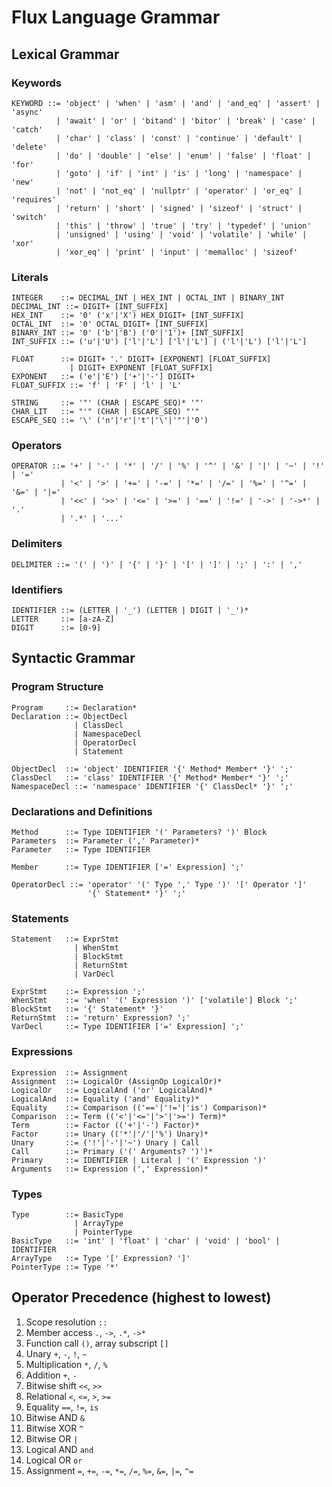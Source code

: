 # Flux Language Grammar

## Lexical Grammar

### Keywords
```ebnf
KEYWORD ::= 'object' | 'when' | 'asm' | 'and' | 'and_eq' | 'assert' | 'async' 
          | 'await' | 'or' | 'bitand' | 'bitor' | 'break' | 'case' | 'catch' 
          | 'char' | 'class' | 'const' | 'continue' | 'default' | 'delete' 
          | 'do' | 'double' | 'else' | 'enum' | 'false' | 'float' | 'for' 
          | 'goto' | 'if' | 'int' | 'is' | 'long' | 'namespace' | 'new' 
          | 'not' | 'not_eq' | 'nullptr' | 'operator' | 'or_eq' | 'requires' 
          | 'return' | 'short' | 'signed' | 'sizeof' | 'struct' | 'switch' 
          | 'this' | 'throw' | 'true' | 'try' | 'typedef' | 'union' 
          | 'unsigned' | 'using' | 'void' | 'volatile' | 'while' | 'xor' 
          | 'xor_eq' | 'print' | 'input' | 'memalloc' | 'sizeof'
```

### Literals
```ebnf
INTEGER    ::= DECIMAL_INT | HEX_INT | OCTAL_INT | BINARY_INT
DECIMAL_INT ::= DIGIT+ [INT_SUFFIX]
HEX_INT    ::= '0' ('x'|'X') HEX_DIGIT+ [INT_SUFFIX]
OCTAL_INT  ::= '0' OCTAL_DIGIT+ [INT_SUFFIX]
BINARY_INT ::= '0' ('b'|'B') ('0'|'1')+ [INT_SUFFIX]
INT_SUFFIX ::= ('u'|'U') ['l'|'L'] ['l'|'L'] | ('l'|'L') ['l'|'L']

FLOAT      ::= DIGIT+ '.' DIGIT+ [EXPONENT] [FLOAT_SUFFIX]
             | DIGIT+ EXPONENT [FLOAT_SUFFIX]
EXPONENT   ::= ('e'|'E') ['+'|'-'] DIGIT+
FLOAT_SUFFIX ::= 'f' | 'F' | 'l' | 'L'

STRING     ::= '"' (CHAR | ESCAPE_SEQ)* '"'
CHAR_LIT   ::= "'" (CHAR | ESCAPE_SEQ) "'"
ESCAPE_SEQ ::= '\' ('n'|'r'|'t'|'\'|'"'|'0')
```

### Operators
```ebnf
OPERATOR ::= '+' | '-' | '*' | '/' | '%' | '^' | '&' | '|' | '~' | '!' | '=' 
           | '<' | '>' | '+=' | '-=' | '*=' | '/=' | '%=' | '^=' | '&=' | '|=' 
           | '<<' | '>>' | '<=' | '>=' | '==' | '!=' | '->' | '->*' | '.' 
           | '.*' | '...'
```

### Delimiters
```ebnf
DELIMITER ::= '(' | ')' | '{' | '}' | '[' | ']' | ';' | ':' | ','
```

### Identifiers
```ebnf
IDENTIFIER ::= (LETTER | '_') (LETTER | DIGIT | '_')*
LETTER     ::= [a-zA-Z]
DIGIT      ::= [0-9]
```

## Syntactic Grammar

### Program Structure
```ebnf
Program     ::= Declaration*
Declaration ::= ObjectDecl
              | ClassDecl
              | NamespaceDecl
              | OperatorDecl
              | Statement

ObjectDecl  ::= 'object' IDENTIFIER '{' Method* Member* '}' ';'
ClassDecl   ::= 'class' IDENTIFIER '{' Method* Member* '}' ';'
NamespaceDecl ::= 'namespace' IDENTIFIER '{' ClassDecl* '}' ';'
```

### Declarations and Definitions
```ebnf
Method      ::= Type IDENTIFIER '(' Parameters? ')' Block
Parameters  ::= Parameter (',' Parameter)*
Parameter   ::= Type IDENTIFIER

Member      ::= Type IDENTIFIER ['=' Expression] ';'

OperatorDecl ::= 'operator' '(' Type ',' Type ')' '[' Operator ']' 
                 '{' Statement* '}' ';'
```

### Statements
```ebnf
Statement   ::= ExprStmt
              | WhenStmt
              | BlockStmt
              | ReturnStmt
              | VarDecl

ExprStmt    ::= Expression ';'
WhenStmt    ::= 'when' '(' Expression ')' ['volatile'] Block ';'
BlockStmt   ::= '{' Statement* '}'
ReturnStmt  ::= 'return' Expression? ';'
VarDecl     ::= Type IDENTIFIER ['=' Expression] ';'
```

### Expressions
```ebnf
Expression  ::= Assignment
Assignment  ::= LogicalOr (AssignOp LogicalOr)*
LogicalOr   ::= LogicalAnd ('or' LogicalAnd)*
LogicalAnd  ::= Equality ('and' Equality)*
Equality    ::= Comparison (('=='|'!='|'is') Comparison)*
Comparison  ::= Term (('<'|'<='|'>'|'>=') Term)*
Term        ::= Factor (('+'|'-') Factor)*
Factor      ::= Unary (('*'|'/'|'%') Unary)*
Unary       ::= ('!'|'-'|'~') Unary | Call
Call        ::= Primary ('(' Arguments? ')')*
Primary     ::= IDENTIFIER | Literal | '(' Expression ')'
Arguments   ::= Expression (',' Expression)*
```

### Types
```ebnf
Type        ::= BasicType
              | ArrayType
              | PointerType
BasicType   ::= 'int' | 'float' | 'char' | 'void' | 'bool' | IDENTIFIER
ArrayType   ::= Type '[' Expression? ']'
PointerType ::= Type '*'
```

## Operator Precedence (highest to lowest)

1. Scope resolution `::`
2. Member access `.`, `->`, `.*`, `->*`
3. Function call `()`, array subscript `[]`
4. Unary `+`, `-`, `!`, `~`
5. Multiplication `*`, `/`, `%`
6. Addition `+`, `-`
7. Bitwise shift `<<`, `>>`
8. Relational `<`, `<=`, `>`, `>=`
9. Equality `==`, `!=`, `is`
10. Bitwise AND `&`
11. Bitwise XOR `^`
12. Bitwise OR `|`
13. Logical AND `and`
14. Logical OR `or`
15. Assignment `=`, `+=`, `-=`, `*=`, `/=`, `%=`, `&=`, `|=`, `^=`
